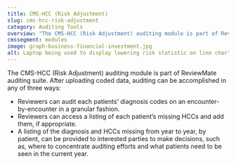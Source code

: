 ```yaml
---
title: CMS-HCC (Risk Adjustment)
slug: cms-hcc-risk-adjustment
category: Auditing Tools
overview: "The CMS-HCC (Risk Adjustment) auditing module is part of ReviewMate auditing suite. After uploading coded data, auditing can be accomplished in any of three ways:"
cmssegment: modules
image: graph-business-financial-investment.jpg
alt: Laptop being used to display lowering risk statistic on line chart.
---
```

The CMS-HCC (Risk Adjustment) auditing module is part of ReviewMate auditing suite. After uploading coded data, auditing can be accomplished in any of three ways:

* Reviewers can audit each patients’ diagnosis codes on an encounter-by-encounter in a granular fashion.
* Reviewers can access a listing of each patient’s missing HCCs and add them, if appropriate.
* A listing of the diagnosis and HCCs missing from year to year, by patient, can be provided to interested parties to make decisions, such as, where to concentrate auditing efforts and what patients need to be seen in the current year.
